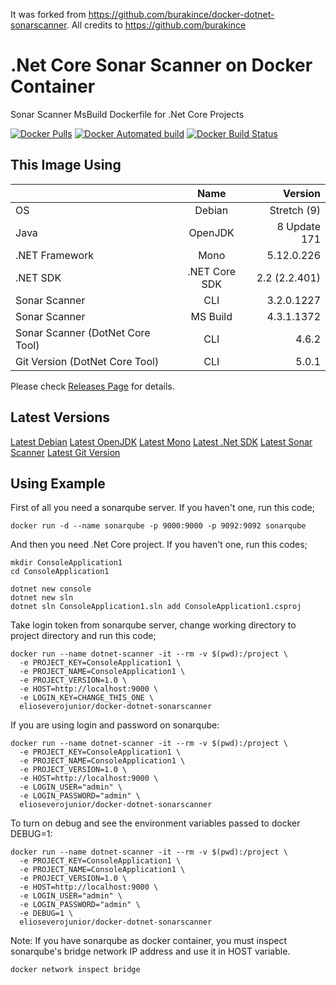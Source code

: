 It was forked from https://github.com/burakince/docker-dotnet-sonarscanner.
All credits to https://github.com/burakince

# .Net Core Sonar Scanner on Docker Container

Sonar Scanner MsBuild Dockerfile for .Net Core Projects

[![Docker Pulls](https://img.shields.io/docker/pulls/elioseverojunior/docker-dotnet-sonarscanner.svg)](https://hub.docker.com/r/elioseverojunior/docker-dotnet-sonarscanner/) [![Docker Automated build](https://img.shields.io/docker/automated/elioseverojunior/docker-dotnet-sonarscanner.svg)](https://hub.docker.com/r/elioseverojunior/docker-dotnet-sonarscanner/) [![Docker Build Status](https://img.shields.io/docker/build/elioseverojunior/docker-dotnet-sonarscanner.svg)](https://hub.docker.com/r/elioseverojunior/docker-dotnet-sonarscanner/)

## This Image Using

|                                  | Name          | Version       |
| --------------------------------- |:-------------:| -------------:|
| OS                               | Debian        |   Stretch (9) |
| Java                             | OpenJDK       |  8 Update 171 |
| .NET Framework                   | Mono          |    5.12.0.226 |
| .NET SDK                         | .NET Core SDK | 2.2 (2.2.401) |
| Sonar Scanner                    | CLI           |    3.2.0.1227 |
| Sonar Scanner                    | MS Build      |    4.3.1.1372 |
| Sonar Scanner (DotNet Core Tool) | CLI           |         4.6.2 |
| Git Version   (DotNet Core Tool) | CLI           |         5.0.1 |

Please check [Releases Page](https://github.com/elioseverojunior/docker-dotnet-sonarscanner/releases) for details.

## Latest Versions

[Latest Debian](https://www.debian.org/releases/stable/)
[Latest OpenJDK](https://hub.docker.com/r/library/openjdk/tags/)
[Latest Mono](https://www.mono-project.com/download/stable/#download-lin-debian)
[Latest .Net SDK](https://www.microsoft.com/net/download/all)
[Latest Sonar Scanner](https://www.nuget.org/packages/dotnet-sonarscanner)
[Latest Git Version](https://www.nuget.org/packages/dotnet-gitversion)

## Using Example

First of all you need a sonarqube server. If you haven't one, run this code;

```
docker run -d --name sonarqube -p 9000:9000 -p 9092:9092 sonarqube
```

And then you need .Net Core project. If you haven't one, run this codes;

```
mkdir ConsoleApplication1
cd ConsoleApplication1

dotnet new console
dotnet new sln
dotnet sln ConsoleApplication1.sln add ConsoleApplication1.csproj
```

Take login token from sonarqube server, change working directory to project directory and run this code;

```
docker run --name dotnet-scanner -it --rm -v $(pwd):/project \
  -e PROJECT_KEY=ConsoleApplication1 \
  -e PROJECT_NAME=ConsoleApplication1 \
  -e PROJECT_VERSION=1.0 \
  -e HOST=http://localhost:9000 \
  -e LOGIN_KEY=CHANGE_THIS_ONE \
  elioseverojunior/docker-dotnet-sonarscanner
```

If you are using login and password on sonarqube:

```
docker run --name dotnet-scanner -it --rm -v $(pwd):/project \
  -e PROJECT_KEY=ConsoleApplication1 \
  -e PROJECT_NAME=ConsoleApplication1 \
  -e PROJECT_VERSION=1.0 \
  -e HOST=http://localhost:9000 \
  -e LOGIN_USER="admin" \
  -e LOGIN_PASSWORD="admin" \
  elioseverojunior/docker-dotnet-sonarscanner
```

To turn on debug and see the environment variables passed to docker DEBUG=1:
```
docker run --name dotnet-scanner -it --rm -v $(pwd):/project \
  -e PROJECT_KEY=ConsoleApplication1 \
  -e PROJECT_NAME=ConsoleApplication1 \
  -e PROJECT_VERSION=1.0 \
  -e HOST=http://localhost:9000 \
  -e LOGIN_USER="admin" \
  -e LOGIN_PASSWORD="admin" \
  -e DEBUG=1 \
  elioseverojunior/docker-dotnet-sonarscanner
```


Note: If you have sonarqube as docker container, you must inspect sonarqube's bridge network IP address and use it in HOST variable.

```
docker network inspect bridge
```
